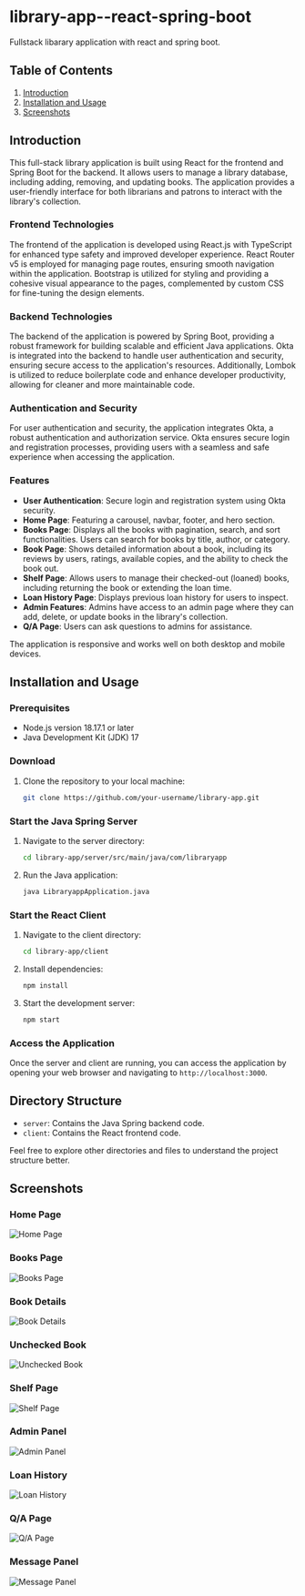 # library-app--react-spring-boot
Fullstack libarary application with react and spring boot.

## Table of Contents

1. [Introduction](#introduction)
2. [Installation and Usage](#installation-and-usage)
3. [Screenshots](#screenshots)

## Introduction
This full-stack library application is built using React for the frontend and Spring Boot for the backend. It allows users to manage a library database, including adding, removing, and updating books. The application provides a user-friendly interface for both librarians and patrons to interact with the library's collection.

### Frontend Technologies
The frontend of the application is developed using React.js with TypeScript for enhanced type safety and improved developer experience. React Router v5 is employed for managing page routes, ensuring smooth navigation within the application. Bootstrap is utilized for styling and providing a cohesive visual appearance to the pages, complemented by custom CSS for fine-tuning the design elements.

### Backend Technologies
The backend of the application is powered by Spring Boot, providing a robust framework for building scalable and efficient Java applications. Okta is integrated into the backend to handle user authentication and security, ensuring secure access to the application's resources. Additionally, Lombok is utilized to reduce boilerplate code and enhance developer productivity, allowing for cleaner and more maintainable code.


### Authentication and Security
For user authentication and security, the application integrates Okta, a robust authentication and authorization service. Okta ensures secure login and registration processes, providing users with a seamless and safe experience when accessing the application.

### Features
- **User Authentication**: Secure login and registration system using Okta security.
- **Home Page**: Featuring a carousel, navbar, footer, and hero section.
- **Books Page**: Displays all the books with pagination, search, and sort functionalities. Users can search for books by title, author, or category.
- **Book Page**: Shows detailed information about a book, including its reviews by users, ratings, available copies, and the ability to check the book out.
- **Shelf Page**: Allows users to manage their checked-out (loaned) books, including returning the book or extending the loan time.
- **Loan History Page**: Displays previous loan history for users to inspect.
- **Admin Features**: Admins have access to an admin page where they can add, delete, or update books in the library's collection.
- **Q/A Page**: Users can ask questions to admins for assistance.

The application is responsive and works well on both desktop and mobile devices.

## Installation and Usage

### Prerequisites
- Node.js version 18.17.1 or later
- Java Development Kit (JDK) 17

### Download
1. Clone the repository to your local machine:
   ```bash
   git clone https://github.com/your-username/library-app.git
   ```

### Start the Java Spring Server
1. Navigate to the server directory:
   ```bash
   cd library-app/server/src/main/java/com/libraryapp
   ```
2. Run the Java application:
   ```bash
   java LibraryappApplication.java
   ```

### Start the React Client
1. Navigate to the client directory:
   ```bash
   cd library-app/client
   ```
2. Install dependencies:
   ```bash
   npm install
   ```
3. Start the development server:
   ```bash
   npm start
   ```

### Access the Application
Once the server and client are running, you can access the application by opening your web browser and navigating to `http://localhost:3000`.

## Directory Structure
- `server`: Contains the Java Spring backend code.
- `client`: Contains the React frontend code.

Feel free to explore other directories and files to understand the project structure better.

## Screenshots

### Home Page
![Home Page](client/src/Images/ScreenShots/HomePage.png)

### Books Page
![Books Page](client/src/Images/ScreenShots/BooksPage.png)

### Book Details
![Book Details](client/src/Images/ScreenShots/Book.png)

### Unchecked Book
![Unchecked Book](client/src/Images/ScreenShots/UncheckedBook.png)

### Shelf Page
![Shelf Page](client/src/Images/ScreenShots/Shelf.png)

### Admin Panel
![Admin Panel](client/src/Images/ScreenShots/AdminPanel.png)

### Loan History
![Loan History](client/src/Images/ScreenShots/LoanHistory.png)

### Q/A Page
![Q/A Page](client/src/Images/ScreenShots/Q-APAge.png)

### Message Panel
![Message Panel](client/src/Images/ScreenShots/MessagePanel.png)


